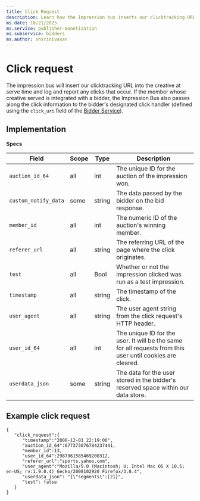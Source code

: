 ```yaml
---
title: Click Request
description: Learn how the Impression bus inserts our clicktracking URL into the creative at serve time and report any clicks that occur. This page covers implementation along with an example of the click request.
ms.date: 10/21/2025
ms.service: publisher-monetization
ms.subservice: bidders
ms.author: shsrinivasan
---
```



# Click request

The impression bus will insert our clicktracking URL into the creative at serve time and log and report any clicks that occur. If the member whose creative served is integrated with a bidder, the Impression Bus also passes along the click information to the bidder's designated click handler (defined using the `click_uri` field of the [Bidder Service](bidder-service.md)).

## Implementation

**Specs**

| Field | Scope | Type | Description |
|--|--|--|--|
| `auction_id_64` | all | int | The unique ID for the auction of the impression won. |
| `custom_notify_data` | some | string | The data passed by the bidder on the bid response. |
| `member_id` | all | int | The numeric ID of the auction's winning member. |
| `referer_url` | all | string | The referring URL of the page where the click originates. |
| `test` | all | Bool | Whether or not the impression clicked was run as a test impression. |
| `timestamp` | all | string | The timestamp of the click. |
| `user_agent` | all | string | The user agent string from the click request's HTTP header. |
| `user_id_64` | all | int | The unique ID for the user. It will be the same for all requests from this user until cookies are cleared. |
| `userdata_json` | some | string | The data for the user stored in the bidder's reserved space within our data store. |

## Example click request

``` 
{
   "click_request":{
      "timestamp":"2008-12-01 22:19:00",
      "auction_id_64":677373076784237441,
      "member_id":13,
      "user_id_64":2987961585469200312,
      "referer_url":"sports.yahoo.com",
      "user_agent":"Mozilla/5.0 (Macintosh; U; Intel Mac OS X 10.5; en-US; rv:1.9.0.4) Gecko/2008102920 Firefox/3.0.4",
      "userdata_json": "{\"segments\":[2]}",
      "test": false
   }
}
```
